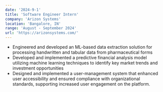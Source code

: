 ```yaml
---
date: '2024-9-1'
title: 'Software Engineer Intern'
company: 'Arizon Systems'
location: 'Bangalore, IN'
range: 'August - September 2024'
url: 'https://arizonsystems.com/'
---
```


- Engineered and developed an ML-based data extraction solution for processing handwritten and tabular data from pharmaceutical forms
- Developed and implemented a predictive financial analysis model utilizing machine learning techniques to identify key market trends and investment opportunities
- Designed and implemented a user-management system that enhanced user accessibility and ensured compliance with organizational standards, supporting increased user engagement on the platform.
